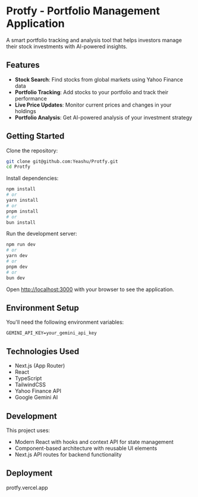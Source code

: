 # Protfy - Portfolio Management Application

A smart portfolio tracking and analysis tool that helps investors manage their stock investments with AI-powered insights.

## Features

- **Stock Search**: Find stocks from global markets using Yahoo Finance data
- **Portfolio Tracking**: Add stocks to your portfolio and track their performance
- **Live Price Updates**: Monitor current prices and changes in your holdings
- **Portfolio Analysis**: Get AI-powered analysis of your investment strategy

## Getting Started

Clone the repository:

```bash
git clone git@github.com:Yeashu/Protfy.git
cd Protfy
```

Install dependencies:

```bash
npm install
# or
yarn install
# or
pnpm install
# or
bun install
```

Run the development server:

```bash
npm run dev
# or
yarn dev
# or
pnpm dev
# or
bun dev
```

Open [http://localhost:3000](http://localhost:3000) with your browser to see the application.

## Environment Setup

You'll need the following environment variables:

```
GEMINI_API_KEY=your_gemini_api_key
```

## Technologies Used

- Next.js (App Router)
- React
- TypeScript
- TailwindCSS
- Yahoo Finance API
- Google Gemini AI

## Development

This project uses:
- Modern React with hooks and context API for state management
- Component-based architecture with reusable UI elements
- Next.js API routes for backend functionality

## Deployment
protfy.vercel.app